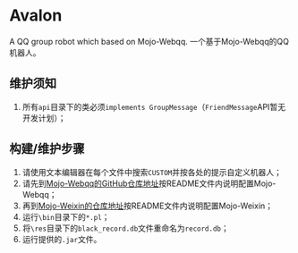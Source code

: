 # Avalon
A QQ group robot which based on Mojo-Webqq.
一个基于Mojo-Webqq的QQ机器人。

## 维护须知

1. 所有```api```目录下的类必须```implements GroupMessage```（``FriendMessage``API暂无开发计划）；

## 构建/维护步骤

1. 请使用文本编辑器在每个文件中搜索``CUSTOM``并按各处的提示自定义机器人；
2. 请先到[Mojo-Webqq的GitHub仓库地址](https://github.com/sjdy521/Mojo-Webqq)按README文件内说明配置Mojo-Webqq；
3. 再到[Mojo-Weixin的仓库地址](https://github.com/sjdy521/Mojo-Weixin)按README文件内说明配置Mojo-Weixin；
4. 运行``\bin``目录下的```*.pl```；
5. 将``\res``目录下的``black_record.db``文件重命名为``record.db``；
6. 运行提供的```.jar```文件。